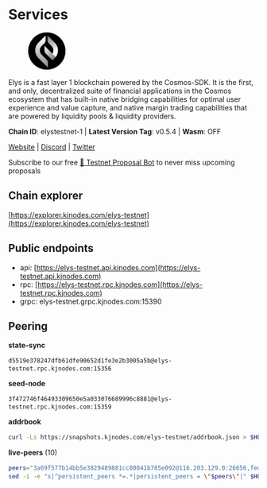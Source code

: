 # Services

<figure><img src="https://raw.githubusercontent.com/kj89/cosmos-images/main/logos/elys.png" alt=""><figcaption></figcaption></figure>

Elys is a fast layer 1 blockchain powered by the Cosmos-SDK.  It is the first, and only, decentralized suite of financial  applications in the Cosmos ecosystem that has built-in native  bridging capabilities for optimal user experience and value  capture, and native margin trading capabilities that are  powered by liquidity pools & liquidity providers.

**Chain ID**: elystestnet-1 | **Latest Version Tag**: v0.5.4 | **Wasm**: OFF

[Website](https://elys.network) | [Discord](https://discord.gg/R9Gr6Vh7vC) | [Twitter](https://twitter.com/elys_network)



Subscribe to our free [🤖 Testnet Proposal Bot](https://t.me/kjnodes_testnet_proposal_bot) to never miss upcoming proposals


## Chain explorer
[https://explorer.kjnodes.com/elys-testnet](https://explorer.kjnodes.com/elys-testnet)

## Public endpoints

* api: [https://elys-testnet.api.kjnodes.com](https://elys-testnet.api.kjnodes.com)
* rpc: [https://elys-testnet.rpc.kjnodes.com](https://elys-testnet.rpc.kjnodes.com)
* grpc: elys-testnet.grpc.kjnodes.com:15390

## Peering

**state-sync**

```text
d5519e378247dfb61dfe90652d1fe3e2b3005a5b@elys-testnet.rpc.kjnodes.com:15356
```

**seed-node**

```text
3f472746f46493309650e5a033076689996c8881@elys-testnet.rpc.kjnodes.com:15359
```

**addrbook**
```bash
curl -Ls https://snapshots.kjnodes.com/elys-testnet/addrbook.json > $HOME/.elys/config/addrbook.json
```

**live-peers** (10)
```bash
peers="3a69f577b14bb5e3829489881cc80841b785e092@116.203.129.0:26656,fed5ba77a69a4e75f44588f794999e9ca0c6b440@45.67.217.22:21956,8723618f5dff7ac9b57472f90f2e86a2eb194e0a@71.236.119.108:25656,db03e6915cad62b2646ae72566ed19074a7707b6@95.217.144.107:22056,d5519e378247dfb61dfe90652d1fe3e2b3005a5b@65.109.68.190:15356,1092d9a9508053d6936661ebc5708d0d8d360e3e@193.26.159.34:10656,3f30f68cb08e4dae5dd76c5ce77e6e1a15084346@212.95.51.215:56656,55b38f49cf89235b7e193b1c9880a8e77316f6a6@167.235.7.34:57656,136f2c639937adc6a06fe9b004da19087ddba466@88.198.242.163:26656,89c4d6fa66c4e4517742e564cd6ba1532496fd43@65.108.108.52:32656"
sed -i -e "s|^persistent_peers *=.*|persistent_peers = \"$peers\"|" $HOME/.elys/config/config.toml
```
